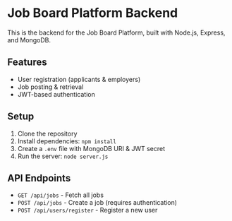 # Job Board Platform Backend

This is the backend for the Job Board Platform, built with Node.js, Express, and MongoDB.

## Features
- User registration (applicants & employers)
- Job posting & retrieval
- JWT-based authentication

## Setup
1. Clone the repository
2. Install dependencies: `npm install`
3. Create a `.env` file with MongoDB URI & JWT secret
4. Run the server: `node server.js`

## API Endpoints
- `GET /api/jobs` - Fetch all jobs
- `POST /api/jobs` - Create a job (requires authentication)
- `POST /api/users/register` - Register a new user
